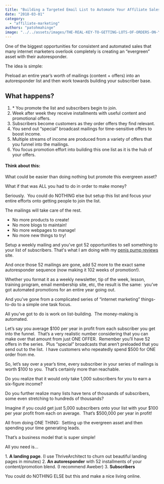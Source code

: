```yaml
---
title: "Building a Targeted Email List to Automate Your Affiliate Sales"
date: "2018-03-01"
category: 
  - "affiliate-marketing"
authors: "patohmahinge"
image: "../../assets/images/THE-REAL-KEY-TO-GETTING-LOTS-OF-ORDERS-ON-YOUR-AFFILIATE-PRODUCTS-1.jpg"
---
```


One of the biggest opportunities for consistent and automated sales that many internet marketers overlook completely is creating an “evergreen” asset with their autoresponder.

The idea is simple:

Preload an entire year’s worth of mailings (content + offers) into an autoresponder list and then work towards building your subscriber base.

## What happens?

1. \* You promote the list and subscribers begin to join.
2. Week after week they receive installments with useful content and promotional offers.
3. Subscribers become customers as they order offers they find relevant.
4. You send out “special” broadcast mailings for time-sensitive offers to boost income.
5. Multiple streams of income are produced from a variety of offers that you funnel into the mailings.
6. You focus promotion effort into building this one list as it is the hub of your offers.

#### Think about this:

What could be easier than doing nothing but promote this evergreen asset?

What if that was ALL you had to do in order to make money?

Seriously.  You could do NOTHING else but setup this list and focus your entire efforts onto getting people to join the list.

The mailings will take care of the rest.

- No more products to create!
- No more blogs to maintain!
- No more webpages to manage!
- No more new things to try!

Setup a weekly mailing and you’ve got 52 opportunities to sell something to your list of subscribers. That's what I am doing with my [penis pump reviews](https://lubeanalyst.com/best-penis-pump/) site.

And once those 52 mailings are gone, add 52 more to the exact same autoresponder sequence (now making it 102 weeks of promotion!).

Whether you format it as a weekly newsletter, tip of the week, lesson, training program, email membership site, etc, the result is the same:  you’ve got automated promotions for an entire year going out.

And you’ve gone from a complicated series of “internet marketing” things-to-do to a simple one task focus.

All you’ve got to do is work on list-building.  The money-making is automated.

Let’s say you average $100 per year in profit from each subscriber you get into the funnel.  That’s a very realistic number considering that you can make over that amount from just ONE OFFER.  Remember you’ll have 52 offers in the series.  Plus “special” broadcasts that aren’t preloaded that you send out to the list.  I have customers who repeatedly spend $500 for ONE order from me.

So, let’s say over a year’s time, every subscriber in your series of mailings is worth $100 to you.  That’s certainly more than reachable.

Do you realize that it would only take 1,000 subscribers for you to earn a six-figure income?

Do you further realize many lists have tens of thousands of subscribers, some even stretching to hundreds of thousands?

Imagine if you could get just 5,000 subscribers onto your list with your $100 per year profit from each on average.  That’s $500,000 per year in profit!

All from doing ONE THING:  Setting up the evergreen asset and then spending your time generating leads.

That’s a business model that is super simple!

All you need is…

1\. **A landing page**. (I use ThriveArchitect to churn out beautiful landing pages in minutes) 2. **An autoresponder** with 52 installments of your content/promotion blend. (I recommend Aweber) 3. **Subscribers**

You could do NOTHING ELSE but this and make a nice living online.
